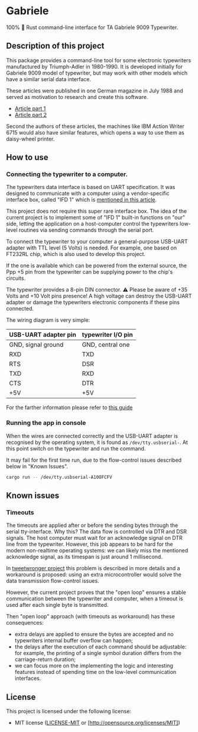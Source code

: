 # Gabriele

100% 🦀 Rust command-line interface for TA Gabriele 9009 Typewriter.

## Description of this project

This package provides a command-line tool for some electronic typewriters 
manufactured by Triumph-Adler in 1980-1990.
It is developed initially for Gabriele 9009 model of typewriter, but may work with other models
which have a similar serial data interface.


These articles were published in one German magazine in July 1988 and served as motivation to research and create this software.
- [Article part 1](https://www.stcarchiv.de/stc1988/07/gabriele-9009-1)
- [Article part 2](https://www.stcarchiv.de/stc1988/08/gabriele-9009-2)

Second the authors of these articles, the machines like IBM Action Writer 6715 would also have similar features,
which opens a way to use them as daisy-wheel printer.



## How to use

### Connecting the typewriter to a computer.

The typewriters data interface is based on UART specification. It was designed to communicate with a computer
using a vendor-specific interface box, called "IFD 1" which
is [mentioned in this article](https://www.stcarchiv.de/stc1986/07/schreibmaschine).

This project does not require this super rare interface box. 
The idea of the current project is to implement some of "IFD 1" built-in functions on "our" side, letting the 
application on a host-computer control the typewriters low-level routines via sending commands through the serial port.

To connect the typewriter to your computer a general-purpose USB-UART adapter with TTL level (5 Volts) is needed.
For example, one based on FT232RL chip, which is also used to develop this project.

If the one is available which can be powered from the external source, the Ppp +5 pin from the typewriter can be 
supplying power to the chip's circuits.

The typewriter provides a 8-pin DIN connector. ⚠️ Please be aware of +35 Volts and +10 Volt pins presence! 
A high voltage can destroy the USB-UART adapter or damage the typewriters electronic components if these pins connected. 
 
The wiring diagram is very simple:

| USB-UART adapter pin | typewriter I/O pin |
|----------------------|--------------------|
| GND, signal ground   | GND, central one   |
| RXD                  | TXD                |
| RTS                  | DSR                |
| TXD                  | RXD                |
| CTS                  | DTR                |
| +5V                  | +5V                |

For the farther information please refer to [this guide](https://www.stcarchiv.de/stc1988/07/gabriele-9009-1)

### Running the app in console

When the wires are connected correctly and the USB-UART adapter is recognised by the operating system,
it is found as `/dev/tty.usbserial-`. At this point switch on the typewriter and run the command.

It may fail for the first time run, due to the flow-control issues described below in "Known Issues".

```sh
cargo run -- /dev/tty.usbserial-A10OFCFV
```

## Known issues

### Timeouts

The timeouts are applied after or before the sending bytes through the serial tty-interface.
Why this? The data flow is controlled via DTR and DSR signals. The host computer must wait for an acknowledge signal
on DTR line from the typewriter. However, this job appears to be hard for the modern non-realtime operating systems:
we can likely miss the mentioned acknowledge signal, as its timespan is just around 1 millisecond.

In [tweetwronger project](https://github.com/binraker/tweetwronger) this problem is described in more details and
a workaround is proposed: using an extra microcontroller would solve the data transmission flow-control issues.

However, the current project proves that the "open loop" ensures a stable communication between the typewriter and
computer, when a timeout is used after each single byte is transmitted. 

Then "open loop" approach (with timeouts as workaround) has these consequences:
- extra delays are applied to ensure the bytes are accepted and no typewriters internal buffer overflow can happen;
- the delays after the execution of each command should be adjustable: for example, the printing of a single symbol
  duration differs from the carriage-return duration;
- we can focus more on the implementing the logic and interesting features instead of spending time on
  the low-level communication interfaces.


## License

This project is licensed under the following license:

- MIT license ([LICENSE-MIT](LICENSE-MIT) or [http://opensource.org/licenses/MIT])